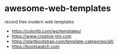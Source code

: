 # awesome-web-templates
record free modern web templates




- https://colorlib.com/wp/templates/
- https://www.creative-tim.com
- https://startbootstrap.com/template-categories/all/
- https://bootswatch.com
